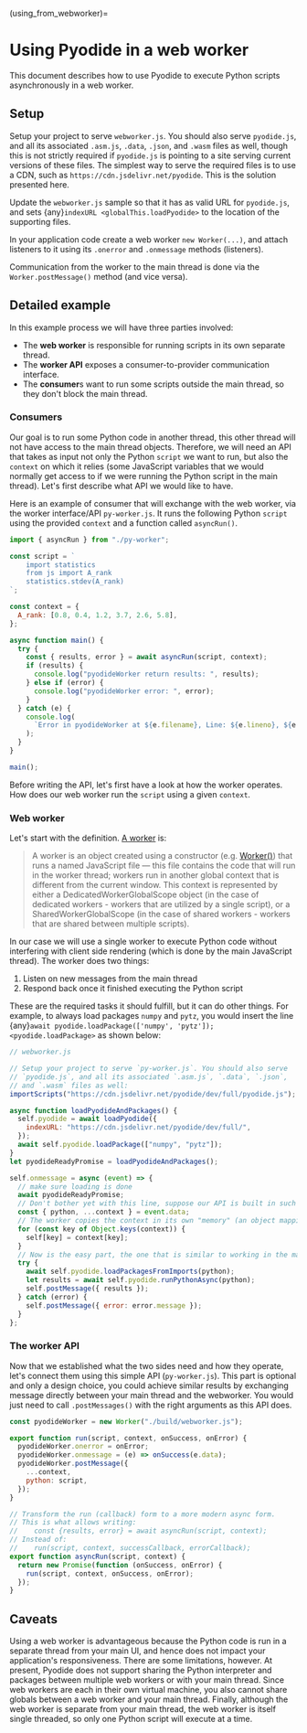 (using_from_webworker)=

# Using Pyodide in a web worker

This document describes how to use Pyodide to execute Python scripts
asynchronously in a web worker.

## Setup

Setup your project to serve `webworker.js`. You should also serve
`pyodide.js`, and all its associated `.asm.js`, `.data`, `.json`, and `.wasm`
files as well, though this is not strictly required if `pyodide.js` is pointing
to a site serving current versions of these files.
The simplest way to serve the required files is to use a CDN,
such as `https://cdn.jsdelivr.net/pyodide`. This is the solution
presented here.

Update the `webworker.js` sample so that it has as valid URL for `pyodide.js`, and sets
{any}`indexURL <globalThis.loadPyodide>` to the location of the supporting files.

In your application code create a web worker `new Worker(...)`,
and attach listeners to it using its `.onerror` and `.onmessage`
methods (listeners).

Communication from the worker to the main thread is done via the `Worker.postMessage()`
method (and vice versa).

[worker onmessage]: https://developer.mozilla.org/en-US/docs/Web/API/Web_Workers_API/Using_web_workers#Sending_messages_to_and_from_a_dedicated_worker
[worker onerror]: https://developer.mozilla.org/en-US/docs/Web/API/Web_Workers_API/Using_web_workers#Handling_errors

## Detailed example

In this example process we will have three parties involved:

- The **web worker** is responsible for running scripts in its own separate thread.
- The **worker API** exposes a consumer-to-provider communication interface.
- The **consumer**s want to run some scripts outside the main thread, so they don't block the main thread.

### Consumers

Our goal is to run some Python code in another thread, this other thread will
not have access to the main thread objects. Therefore, we will need an API that takes
as input not only the Python `script` we want to run, but also the `context` on which
it relies (some JavaScript variables that we would normally get access to if we
were running the Python script in the main thread). Let's first describe what API
we would like to have.

Here is an example of consumer that will exchange with the web worker, via the worker interface/API `py-worker.js`. It runs the following Python `script` using the provided `context` and a function called `asyncRun()`.

```js
import { asyncRun } from "./py-worker";

const script = `
    import statistics
    from js import A_rank
    statistics.stdev(A_rank)
`;

const context = {
  A_rank: [0.8, 0.4, 1.2, 3.7, 2.6, 5.8],
};

async function main() {
  try {
    const { results, error } = await asyncRun(script, context);
    if (results) {
      console.log("pyodideWorker return results: ", results);
    } else if (error) {
      console.log("pyodideWorker error: ", error);
    }
  } catch (e) {
    console.log(
      `Error in pyodideWorker at ${e.filename}, Line: ${e.lineno}, ${e.message}`
    );
  }
}

main();
```

Before writing the API, let's first have a look at how the worker operates.
How does our web worker run the `script` using a given `context`.

### Web worker

Let's start with the definition. [A worker][worker api] is:

> A worker is an object created using a constructor (e.g. [Worker()][worker constructor]) that runs a named JavaScript file — this file contains the code that will run in the worker thread; workers run in another global context that is different from the current window. This context is represented by either a DedicatedWorkerGlobalScope object (in the case of dedicated workers - workers that are utilized by a single script), or a SharedWorkerGlobalScope (in the case of shared workers - workers that are shared between multiple scripts).

In our case we will use a single worker to execute Python code without interfering with
client side rendering (which is done by the main JavaScript thread). The worker does
two things:

1. Listen on new messages from the main thread
2. Respond back once it finished executing the Python script

These are the required tasks it should fulfill, but it can do other things. For
example, to always load packages `numpy` and `pytz`, you would insert the line
{any}`await pyodide.loadPackage(['numpy', 'pytz']); <pyodide.loadPackage>` as
shown below:

```js
// webworker.js

// Setup your project to serve `py-worker.js`. You should also serve
// `pyodide.js`, and all its associated `.asm.js`, `.data`, `.json`,
// and `.wasm` files as well:
importScripts("https://cdn.jsdelivr.net/pyodide/dev/full/pyodide.js");

async function loadPyodideAndPackages() {
  self.pyodide = await loadPyodide({
    indexURL: "https://cdn.jsdelivr.net/pyodide/dev/full/",
  });
  await self.pyodide.loadPackage(["numpy", "pytz"]);
}
let pyodideReadyPromise = loadPyodideAndPackages();

self.onmessage = async (event) => {
  // make sure loading is done
  await pyodideReadyPromise;
  // Don't bother yet with this line, suppose our API is built in such a way:
  const { python, ...context } = event.data;
  // The worker copies the context in its own "memory" (an object mapping name to values)
  for (const key of Object.keys(context)) {
    self[key] = context[key];
  }
  // Now is the easy part, the one that is similar to working in the main thread:
  try {
    await self.pyodide.loadPackagesFromImports(python);
    let results = await self.pyodide.runPythonAsync(python);
    self.postMessage({ results });
  } catch (error) {
    self.postMessage({ error: error.message });
  }
};
```

### The worker API

Now that we established what the two sides need and how they operate,
let's connect them using this simple API (`py-worker.js`). This part is
optional and only a design choice, you could achieve similar results
by exchanging message directly between your main thread and the webworker.
You would just need to call `.postMessages()` with the right arguments as
this API does.

```js
const pyodideWorker = new Worker("./build/webworker.js");

export function run(script, context, onSuccess, onError) {
  pyodideWorker.onerror = onError;
  pyodideWorker.onmessage = (e) => onSuccess(e.data);
  pyodideWorker.postMessage({
    ...context,
    python: script,
  });
}

// Transform the run (callback) form to a more modern async form.
// This is what allows writing:
//    const {results, error} = await asyncRun(script, context);
// Instead of:
//    run(script, context, successCallback, errorCallback);
export function asyncRun(script, context) {
  return new Promise(function (onSuccess, onError) {
    run(script, context, onSuccess, onError);
  });
}
```

[worker api]: https://developer.mozilla.org/en-US/docs/Web/API/Web_Workers_API
[worker constructor]: https://developer.mozilla.org/en-US/docs/Web/API/Worker/Worker

## Caveats

Using a web worker is advantageous because the Python code is run in a separate
thread from your main UI, and hence does not impact your application's
responsiveness.
There are some limitations, however.
At present, Pyodide does not support sharing the Python interpreter and
packages between multiple web workers or with your main thread.
Since web workers are each in their own virtual machine, you also cannot share
globals between a web worker and your main thread.
Finally, although the web worker is separate from your main thread,
the web worker is itself single threaded, so only one Python script will
execute at a time.

